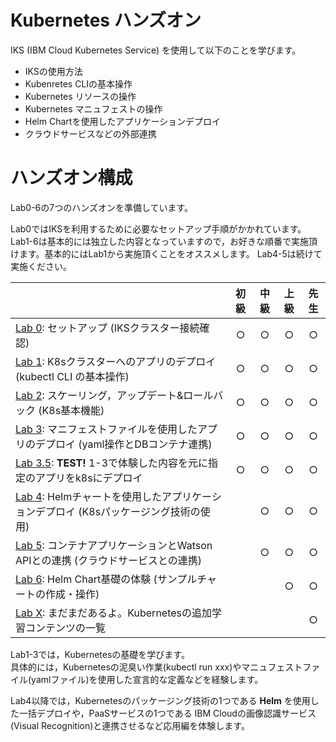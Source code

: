 # Kubernetes ハンズオン
IKS (IBM Cloud Kubernetes Service) を使用して以下のことを学びます。

- IKSの使用方法
- Kubenretes CLIの基本操作
- Kubernetes リソースの操作
- Kubernetes マニュフェストの操作
- Helm Chartを使用したアプリケーションデプロイ
- クラウドサービスなどの外部連携

# ハンズオン構成 
Lab0-6の7つのハンズオンを準備しています。

Lab0ではIKSを利用するために必要なセットアップ手順がかかれています。  
Lab1-6は基本的には独立した内容となっていますので，お好きな順番で実施頂けます。基本的にはLab1から実施頂くことをオススメします。
Lab4-5は続けて実施ください。

|                                                              | 初級 | 中級 | 上級 | 先生 |
| :----------------------------------------------------------- | :--: | :--: | :--: | :--: |
| [Lab 0](Lab0): セットアップ (IKSクラスター接続確認)          |  ○   |  ○   |  ○   |  ○   |
| [Lab 1](Lab1): K8sクラスターへのアプリのデプロイ (kubectl CLI の基本操作) |  ○   |  ○   |  ○   |  ○   |
| [Lab 2](Lab2): スケーリング，アップデート&ロールバック (K8s基本機能) |  ○   |  ○   |  ○   |  ○   |
| [Lab 3](Lab3): マニフェストファイルを使用したアプリのデプロイ (yaml操作とDBコンテナ連携) |  ○   |  ○   |  ○   |  ○   |
| [Lab 3.5](Lab3.5): **TEST!** 1-3で体験した内容を元に指定のアプリをk8sにデプロイ |  ○   |  ○   |  ○   |  ○   |
| [Lab 4](Lab4): Helmチャートを使用したアプリケーションデプロイ (K8sパッケージング技術の使用) |      |  ○   |  ○   |  ○   |
| [Lab 5](Lab5): コンテナアプリケーションとWatson APIとの連携 (クラウドサービスとの連携) |      |  ○   |  ○   |  ○   |
| [Lab 6](Lab6): Helm Chart基礎の体験 (サンプルチャートの作成・操作) |      |      |  ○   |  ○   |
| [Lab X](LabX): まだまだあるよ。Kubernetesの追加学習コンテンツの一覧 |      |      |      |  ○   |

Lab1-3では，Kubernetesの基礎を学びます。  
具体的には，Kubernetesの泥臭い作業(kubectl run xxx)やマニュフェストファイル(yamlファイル)を使用した宣言的な定義などを経験します。  

Lab4以降では，Kubernetesのパッケージング技術の1つである **Helm** を使用した一括デプロイや，PaaSサービスの1つである IBM Cloudの画像認識サービス(Visual Recognition)と連携させるなど応用編を体験します。
